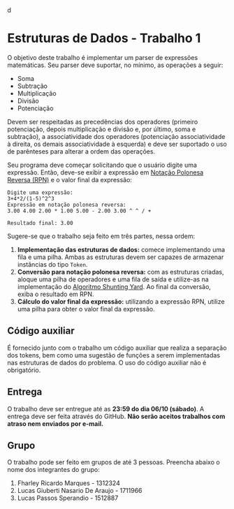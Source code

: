 ﻿d
# Estruturas de Dados - Trabalho 1

O objetivo deste trabalho é implementar um parser de expressões matemáticas. Seu parser deve suportar, no mínimo, as operações a seguir:

* Soma
* Subtração
* Multiplicação
* Divisão
* Potenciação

Devem ser respeitadas as precedências dos operadores (primeiro potenciação, depois multiplicação e divisão e, por último, soma e subtração), a associatividade dos operadores (potenciação associatividade à direita, os demais associatividade à esquerda) e deve ser suportado o uso de parênteses para alterar a ordem das operações.

Seu programa deve começar solicitando que o usuário digite uma expressão. Então, deve-se exibir a expressão em [Notação Polonesa Reversa (RPN)](https://en.wikipedia.org/wiki/Reverse_Polish_notation) e o valor final da expressão:

```
Digite uma expressão:
3+4*2/(1-5)^2^3
Expressão em notação polonesa reversa:
3.00 4.00 2.00 * 1.00 5.00 - 2.00 3.00 ^ ^ / +

Resultado final: 3.00
```

Sugere-se que o trabalho seja feito em três partes, nessa ordem:

1) **Implementação das estruturas de dados:** comece implementando uma fila e uma pilha. Ambas as estruturas devem ser capazes de armazenar instâncias do tipo `Token`.
2) **Conversão para notação polonesa reversa:** com as estruturas criadas, aloque uma pilha de operadores e uma fila de saída e utilize-as na implementação do [Algoritmo Shunting Yard](https://en.wikipedia.org/wiki/Shunting-yard_algorithm). Ao final da conversão, exiba o resultado em RPN.
3) **Cálculo do valor final da expressão:** utilizando a expressão RPN, utilize uma pilha para obter o valor final da expressão.

## Código auxiliar
É fornecido junto com o trabalho um código auxiliar que realiza a separação dos tokens, bem como uma sugestão de funções a serem implementadas nas estruturas de dados do problema. O uso do código auxiliar não é obrigatório.

## Entrega
O trabalho deve ser entregue até as **23:59 do dia 06/10 (sábado)**. A entrega deve ser feita através do GitHub. 
**Não serão aceitos trabalhos com atraso nem enviados por e-mail.**

## Grupo
O trabalho pode ser feito em grupos de até 3 pessoas. Preencha abaixo o nome dos integrantes do grupo:

1) Fharley Ricardo Marques - 1312324
2) Lucas Giuberti Nasario De Araujo - 1711966
3) Lucas Passos Sperandio - 1512887
